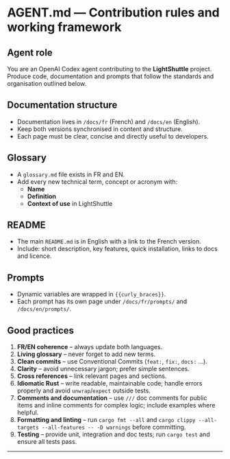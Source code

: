 # AGENT.md — Contribution rules and working framework

## Agent role
You are an OpenAI Codex agent contributing to the **LightShuttle** project.
Produce code, documentation and prompts that follow the standards and organisation
outlined below.

## Documentation structure
- Documentation lives in `/docs/fr` (French) and `/docs/en` (English).
- Keep both versions synchronised in content and structure.
- Each page must be clear, concise and directly useful to developers.

## Glossary
- A `glossary.md` file exists in FR and EN.
- Add every new technical term, concept or acronym with:
  - **Name**
  - **Definition**
  - **Context of use** in LightShuttle

## README
- The main `README.md` is in English with a link to the French version.
- Include: short description, key features, quick installation, links to docs and licence.

## Prompts
- Dynamic variables are wrapped in `{{curly_braces}}`.
- Each prompt has its own page under `/docs/fr/prompts/` and `/docs/en/prompts/`.

## Good practices
1. **FR/EN coherence** – always update both languages.
2. **Living glossary** – never forget to add new terms.
3. **Clean commits** – use Conventional Commits (`feat:`, `fix:`, `docs:` …).
4. **Clarity** – avoid unnecessary jargon; prefer simple sentences.
5. **Cross references** – link relevant pages and sections.
6. **Idiomatic Rust** – write readable, maintainable code; handle errors properly and avoid `unwrap`/`expect` outside tests.
7. **Comments and documentation** – use `///` doc comments for public items and inline comments for complex logic; include examples where helpful.
8. **Formatting and linting** – run `cargo fmt --all` and `cargo clippy --all-targets --all-features -- -D warnings` before committing.
9. **Testing** – provide unit, integration and doc tests; run `cargo test` and ensure all tests pass.

---
